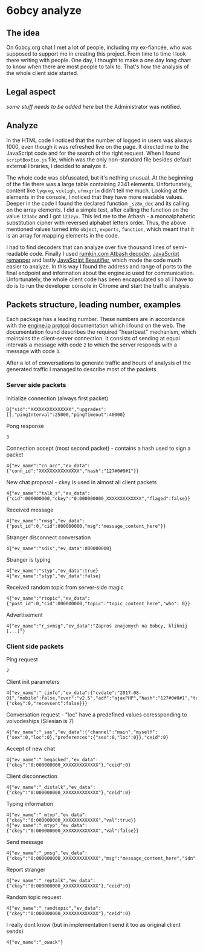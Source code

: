 # 6obcy analyze

## The idea
On 6obcy.org chat I met a lot of people, including my ex-fiancée, who was supposed to support me in creating this project. From time to time I look there writing with people. One day, I thought to make a one day long chart to know when there are most people to talk to.
That's how the analysis of the whole client side started.

## Legal aspect
*some stuff needs to be added here* but the Administrator was notified.

## Analyze
In the HTML code I noticed that the number of logged in users was always 1000, even though it was refreshed live on the page. It directed me to the JavaScript code and for the search of the right request. When I found ``scriptBoxEio.js`` file, which was the only non-standard file besides default external libraries, I decided to analyze it.

The whole code was obfuscated, but it's nothing unusual. At the beginning of the file there was a large table containing 2341 elements. Unfortunately, content like ``lyqvxg``, ``vckligh``, ``ufmxgrlm`` didn't tell me much. Looking at the elements in the console, I noticed that they have more readable values. Deeper in the code I found the declared function ``_sz8x_dec`` and its calling on the array elements. I did a simple test, after calling the function on the value ``123abc`` and I got ``123zyx``. This led me to the Atbash - a monoalphabetic substitution cipher with reversed alphabet letters order. Thus, the above mentioned values turned into ``object``, ``exports``, ``function``, which meant that it is an array for mapping elements in the code.

I had to find decoders that can analyze over five thousand lines of semi-readable code. Finally I used [rumkin.com Atbash decoder](http://rumkin.com/tools/cipher/atbash.php), [JavaScript remapper](http://output.jsbin.com/hazevo/1) and lastly [JavaScript Beautifier](https://beautifier.io/), which made the code much easier to analyze. In this way I found the address and range of ports to the final endpoint and information about the engine.io used for communication. Unfortunately, the whole client code has been encapsulated so all I have to do is to run the developer console in Chrome and start the traffic analysis.

## Packets structure, leading number, examples
Each package has a leading number. These numbers are in accordance with the [engine.io protcol](https://github.com/socketio/engine.io-protocol) documentation which i found on the web. The documentation found describes the required "heartbeat" mechanism, which maintains the client-server connection. It consists of sending at equal intervals a message with code ``2`` to which the server responds with a message with code ``3``.

After a lot of conversations to generate traffic and hours of analysis of the generated traffic I managed to describe most of the packets.
### Server side packets
Initialize connection (always first packet)
```
0{"sid":"XXXXXXXXXXXXXXX","upgrades":[],"pingInterval":25000,"pingTimeout":40000}
```

Pong response
```
3
```

Connection accept (most second packet) - contains a hash used to sign a packet
```
4{"ev_name":"cn_acc","ev_data":{"conn_id":"XXXXXXXXXXXXXXX","hash":"127#0#0#1"}}
```

New chat proposal - ckey is used in almost all client packets
```
4{"ev_name":"talk_s","ev_data":{"cid":000000000,"ckey":"0:000000000_XXXXXXXXXXXXX","flaged":false}}
```

Received message
```
4{"ev_name":"rmsg","ev_data":{"post_id":0,"cid":000000000,"msg":"message_content_here"}}
```

Stranger disconnect conversation
```
4{"ev_name":"sdis","ev_data":000000000}
```

Stranger is typing
```
4{"ev_name":"styp","ev_data":true}
4{"ev_name":"styp","ev_data":false}
```

Received random topic from server-side magic
```
4{"ev_name":"rtopic","ev_data":{"post_id":0,"cid":000000000,"topic":"topic_content_here","who": 0}}
```

Advertisement
```
4{"ev_name":"r_svmsg","ev_data":"Zaproś znajomych na 6obcy, kliknij [...]"}
```

### Client side packets
Ping request
```
2
```

Client init parameters
```
4{"ev_name":"_cinfo","ev_data":{"cvdate":"2017-08-01","mobile":false,"cver":"v2.5","adf":"ajaxPHP","hash":"127#0#0#1","testdata":{"ckey":0,"recevsent":false}}}
```

Conversation request - "loc" have a predefined values coressponding to voivodeships (Silesian is 7)
```
4{"ev_name":"_sas","ev_data":{"channel":"main","myself":{"sex":0,"loc":0},"preferences":{"sex":0,"loc":0}},"ceid":0}
```

Accept of new chat
```
4{"ev_name":"_begacked","ev_data":{"ckey":"0:000000000_XXXXXXXXXXXXX"},"ceid":0}
```

Client disconnection
```
4{"ev_name":"_distalk","ev_data":{"ckey":"0:000000000_XXXXXXXXXXXXX"},"ceid":0}
```

Typing information
```
4{"ev_name":"_mtyp","ev_data":{"ckey":"0:000000000_XXXXXXXXXXXXX","val":true}}
4{"ev_name":"_mtyp","ev_data":{"ckey":"0:000000000_XXXXXXXXXXXXX","val":false}}
```

Send message
```
4{"ev_name":"_pmsg","ev_data":{"ckey":"0:000000000_XXXXXXXXXXXXX","msg":"message_content_here","idn":1},"ceid":0}
```

Report stranger
```
4{"ev_name":"_reptalk","ev_data":{"ckey":"0:000000000_XXXXXXXXXXXXX"},"ceid":0}
```

Random topic request
```
4{"ev_name":"_randtopic","ev_data":{"ckey":"0:000000000_XXXXXXXXXXXXX"},"ceid":0}
```

I really dont know (but in implementation I send it too as original client sends)
```
4{"ev_name":"_owack"}
```
